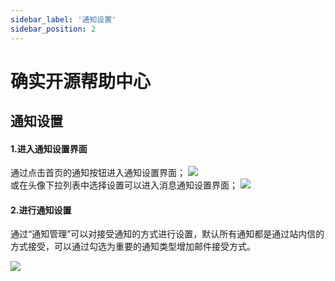 ```yaml
---
sidebar_label: '通知设置'
sidebar_position: 2    
---
```

  
  
# 确实开源帮助中心

## 通知设置
#### 1.进入通知设置界面
通过点击首页的通知按钮进入通知设置界面；
![](/img/notice/home_notice.png)
<br/>
或在头像下拉列表中选择设置可以进入消息通知设置界面；
![](/img/notice/into_notice.png)

#### 2.进行通知设置
通过“通知管理”可以对接受通知的方式进行设置，默认所有通知都是通过站内信的方式接受，可以通过勾选为重要的通知类型增加邮件接受方式。

![](/img/notice/notice_set.png)